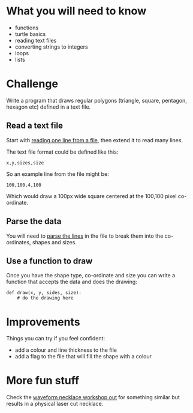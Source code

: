 # What you will need to know

* functions
* turtle basics
* reading text files
* converting strings to integers
* loops
* lists

# Challenge

Write a program that draws regular polygons (triangle, square, pentagon, hexagon
etc) defined in a text file.

## Read a text file

Start with [reading one line from a file](../basics/README.md), then extend it to read many lines.

The text file format could be defined like this:

    x,y,sizes,size

So an example line from the file might be:

    100,100,4,100

Which would draw a 100px wide square centered at the 100,100 pixel co-ordinate.

## Parse the data

You will need to [parse the lines](../csv/README.md) in the file to break them into the co-ordinates, shapes and sizes.

## Use a function to draw

Once you have the shape type, co-ordinate and size you can write a function that
accepts the data and does the drawing:

    def draw(x, y, sides, size):
        # do the drawing here

# Improvements

Things you can try if you feel confident:

* add a colour and line thickness to the file
* add a flag to the file that will fill the shape with a colour

# More fun stuff

Check the [waveform necklace workshop out](https://github.com/mattvenn/waveform) for something similar but results in a physical laser cut necklace.
